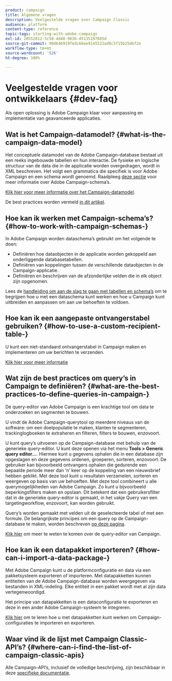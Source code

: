 ```yaml
---
product: campaign
title: Algemene vragen
description: Veelgestelde vragen over Campaign Classic
audience: platform
content-type: reference
topic-tags: starting-with-adobe-campaign
exl-id: 20552812-5c58-4d48-9636-d5135197685d
source-git-commit: 98d646919fedc66ee9145522ad0c5f15b25dbf2e
workflow-type: tm+mt
source-wordcount: '526'
ht-degree: 100%

---
```


# Veelgestelde vragen voor ontwikkelaars {#dev-faq}

Als open oplossing is Adobe Campaign klaar voor aanpassing en implementatie van geavanceerde applicaties.

## Wat is het Campaign-datamodel? {#what-is-the-campaign-data-model}

Het conceptuele datamodel van de Adobe Campaign-database bestaat uit een reeks ingebouwde tabellen en hun interactie. De fysieke en logische structuur van de data die in de applicatie worden overgedragen, wordt in XML beschreven. Het volgt een grammatica die specifiek is voor Adobe Campaign en een schema wordt genoemd. Raadpleeg [deze sectie](../../configuration/using/about-schema-edition.md) voor meer informatie over Adobe Campaign-schema’s.

[Klik hier voor meer informatie over het Campaign-datamodel](https://helpx.adobe.com/nl/campaign/kb/acc-datamodel.html).

De best practices worden vermeld [in dit artikel](https://helpx.adobe.com/nl/campaign/kb/acc-data-model-best-practices.html).

## Hoe kan ik werken met Campaign-schema’s? {#how-to-work-with-campaign-schemas-}

In Adobe Campaign worden dataschema’s gebruikt om het volgende te doen:

* Definiëren hoe dataobjecten in de applicatie worden gekoppeld aan onderliggende databasetabellen.
* Definiëren van koppelingen tussen de verschillende dataobjecten in de Campaign-applicatie.
* Definiëren en beschrijven van de afzonderlijke velden die in elk object zijn opgenomen.

Lees de [handleiding om aan de slag te gaan met tabellen en schema’s](../../configuration/using/about-schema-edition.md) om te begrijpen hoe u met een dataschema kunt werken en hoe u Campaign kunt uitbreiden en aanpassen om aan uw behoeften te voldoen.

## Hoe kan ik een aangepaste ontvangerstabel gebruiken? {#how-to-use-a-custom-recipient-table-}

U kunt een niet-standaard ontvangerstabel in Campaign maken en implementeren om uw berichten te verzenden.

[Klik hier voor meer informatie](../../configuration/using/about-custom-recipient-table.md)

## Wat zijn de best practices om query’s in Campaign te definiëren? {#what-are-the-best-practices-to-define-queries-in-campaign-}

De query-editor van Adobe Campaign is een krachtige tool om data te onderzoeken en segmenten te bouwen.

U vindt de Adobe Campaign-querytool op meerdere niveaus van de software: om een doelpopulatie te maken, klanten te segmenteren, trackinglogboeken te extraheren en filteren, filters te bouwen, enzovoort.

U kunt query’s uitvoeren op de Campaign-database met behulp van de generieke query-editor. U kunt deze openen via het menu **Tools > Generic query editor...**. Hiermee kunt u gegevens ophalen die in een database zijn opgeslagen en deze gegevens ordenen, groeperen, sorteren, enzovoort. De gebruiker kan bijvoorbeeld ontvangers ophalen die gedurende een bepaalde periode meer dan ‘n’ keer op de koppeling van een nieuwsbrief hebben geklikt. Met deze tool kunt u resultaten verzamelen, sorteren en weergeven op basis van uw behoeften. Met deze tool combineert u alle querymogelijkheden van Adobe Campaign. Zo kunt u bijvoorbeeld beperkingsfilters maken en opslaan. Dit betekent dat een gebruikersfilter dat in de generieke query-editor is gemaakt, in het vakje Query van een targetingworkflow, enzovoort, kan worden gebruikt.

Query’s worden gemaakt met velden uit de geselecteerde tabel of met een formule. De belangrijkste principes om een query op de Campaign-database te maken, worden beschreven [op deze pagina](../../platform/using/about-queries-in-campaign.md).

[Klik hier](../../workflow/using/query.md) om meer te weten te komen over de query-editor van Campaign.

## Hoe kan ik een datapakket importeren? {#how-can-i-import-a-data-package-}

Met Adobe Campaign kunt u de platformconfiguratie en data via een pakketsysteem exporteren of importeren. Met datapakketten kunnen entiteiten van de Adobe Campaign-database worden weergegeven via bestanden in XML-indeling. Elke entiteit in een pakket wordt met al zijn data vertegenwoordigd.

Het principe van datapakketten is een dataconfiguratie te exporteren en deze in een ander Adobe Campaign-systeem te integreren.

[Klik hier](../../platform/using/working-with-data-packages.md) om te leren hoe u met datapakketten kunt werken om Campaign-configuraties te importeren en exporteren.

## Waar vind ik de lijst met Campaign Classic-API’s? {#where-can-i-find-the-list-of-campaign-classic-apis}

Alle Campaign-API’s, inclusief de volledige beschrijving, zijn beschikbaar in deze [specifieke documentatie](https://docs.adobe.com/content/help/en/campaign-classic/technicalresources/api/index.html).
